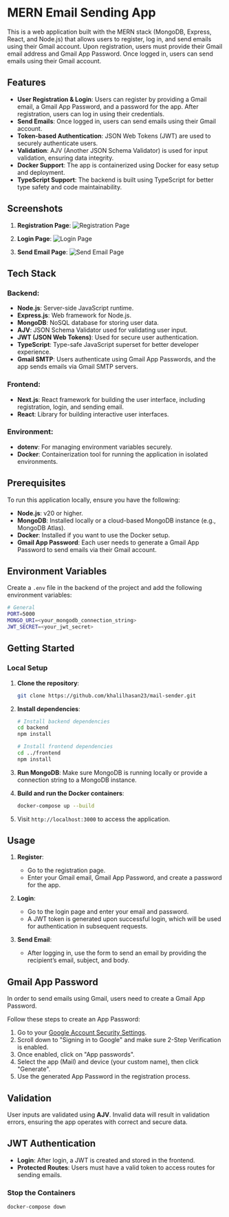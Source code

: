 # MERN Email Sending App

This is a web application built with the MERN stack (MongoDB, Express, React, and Node.js) that allows users to register, log in, and send emails using their Gmail account. Upon registration, users must provide their Gmail email address and Gmail App Password. Once logged in, users can send emails using their Gmail account.

## Features

- **User Registration & Login**: Users can register by providing a Gmail email, a Gmail App Password, and a password for the app. After registration, users can log in using their credentials.
- **Send Emails**: Once logged in, users can send emails using their Gmail account.
- **Token-based Authentication**: JSON Web Tokens (JWT) are used to securely authenticate users.
- **Validation**: AJV (Another JSON Schema Validator) is used for input validation, ensuring data integrity.
- **Docker Support**: The app is containerized using Docker for easy setup and deployment.
- **TypeScript Support**: The backend is built using TypeScript for better type safety and code maintainability.

## Screenshots

1. **Registration Page**:
   ![Registration Page](./screenshots/registration.png)

2. **Login Page**:
   ![Login Page](./screenshots/login.png)

3. **Send Email Page**:
   ![Send Email Page](./screenshots/send-email.png)

## Tech Stack

### Backend:
- **Node.js**: Server-side JavaScript runtime.
- **Express.js**: Web framework for Node.js.
- **MongoDB**: NoSQL database for storing user data.
- **AJV**: JSON Schema Validator used for validating user input.
- **JWT (JSON Web Tokens)**: Used for secure user authentication.
- **TypeScript**: Type-safe JavaScript superset for better developer experience.
- **Gmail SMTP**: Users authenticate using Gmail App Passwords, and the app sends emails via Gmail SMTP servers.

### Frontend:
- **Next.js**: React framework for building the user interface, including registration, login, and sending email.
- **React**: Library for building interactive user interfaces.
  
### Environment:
- **dotenv**: For managing environment variables securely.
- **Docker**: Containerization tool for running the application in isolated environments.

## Prerequisites

To run this application locally, ensure you have the following:

- **Node.js**: v20 or higher.
- **MongoDB**: Installed locally or a cloud-based MongoDB instance (e.g., MongoDB Atlas).
- **Docker**: Installed if you want to use the Docker setup.
- **Gmail App Password**: Each user needs to generate a Gmail App Password to send emails via their Gmail account.

## Environment Variables

Create a `.env` file in the backend of the project and add the following environment variables:

```bash
# General
PORT=5000
MONGO_URI=<your_mongodb_connection_string>
JWT_SECRET=<your_jwt_secret>

```

## Getting Started

### Local Setup

1. **Clone the repository**:
   ```bash
   git clone https://github.com/khalilhasan23/mail-sender.git

   ```

2. **Install dependencies**:
   ```bash
   # Install backend dependencies
   cd backend
   npm install

   # Install frontend dependencies
   cd ../frontend
   npm install
   ```

3. **Run MongoDB**:
   Make sure MongoDB is running locally or provide a connection string to a MongoDB instance.


4. **Build and run the Docker containers**:
   ```bash
   docker-compose up --build
   ```

3. Visit `http://localhost:3000` to access the application.

## Usage

1. **Register**:
   - Go to the registration page.
   - Enter your Gmail email, Gmail App Password, and create a password for the app.
   
2. **Login**:
   - Go to the login page and enter your email and password.
   - A JWT token is generated upon successful login, which will be used for authentication in subsequent requests.

3. **Send Email**:
   - After logging in, use the form to send an email by providing the recipient’s email, subject, and body.

## Gmail App Password

In order to send emails using Gmail, users need to create a Gmail App Password.

Follow these steps to create an App Password:
1. Go to your [Google Account Security Settings](https://myaccount.google.com/security).
2. Scroll down to "Signing in to Google" and make sure 2-Step Verification is enabled.
3. Once enabled, click on "App passwords".
4. Select the app (Mail) and device (your custom name), then click "Generate".
5. Use the generated App Password in the registration process.

## Validation

User inputs are validated using **AJV**. Invalid data will result in validation errors, ensuring the app operates with correct and secure data.

## JWT Authentication

- **Login**: After login, a JWT is created and stored in the frontend.
- **Protected Routes**: Users must have a valid token to access routes for sending emails.


### Stop the Containers

```bash
docker-compose down
```

